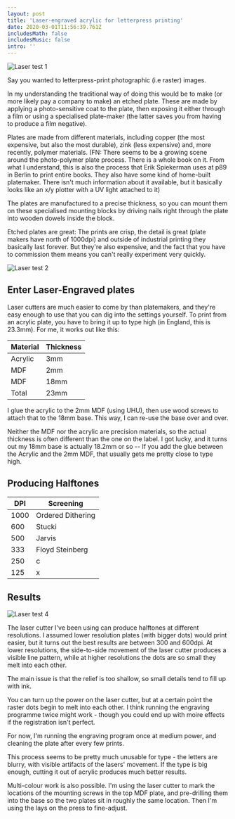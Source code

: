 ```yaml
---
layout: post
title: 'Laser-engraved acrylic for letterpress printing'
date: 2020-03-01T11:56:39.761Z
includesMath: false
includesMusic: false
intro: ''
---
```


![Laser test 1](/assets/letterpress/scan1.jpg)

Say you wanted to letterpress-print photographic (i.e raster) images.

In my understanding the traditional way of doing this would be to make (or more likely pay a company to make) an etched plate. These are made by applying a photo-sensitive coat to the plate, then exposing it either through a film or using a specialised plate-maker (the latter saves you from having to produce a film negative).

Plates are made from different materials, including copper (the most expensive, but also the most durable), zink (less expensive) and, more recently, polymer materials. (FN: There seems to be a growing scene around the photo-polymer plate process. There is a whole book on it. From what I understand, this is also the process that Erik Spiekerman uses at p89 in Berlin to print entire books. They also have some kind of home-built platemaker. There isn't much information about it available, but it basically looks like an x/y plotter with a UV light attached to it)

The plates are manufactured to a precise thickness, so you can mount them on these specialised mounting blocks by driving nails right through the plate into wooden dowels inside the block.

Etched plates are great: The prints are crisp, the detail is great (plate makers have north of 1000dpi) and outside of industrial printing they basically last forever. But they're also expensive, and the fact that you have to commission them means you can't really experiment very quickly.

![Laser test 2](/assets/letterpress/scan2.jpg)

## Enter Laser-Engraved plates

Laser cutters are much easier to come by than platemakers, and they're easy enough to use that you can dig into the settings yourself. To print from an acrylic plate, you have to bring it up to type high (in England, this is 23.3mm). For me, it works out like this:

| Material | Thickness |
| -------- | --------- |
| Acrylic  | 3mm       |
| MDF      | 2mm       |
| MDF      | 18mm      |
| Total    | 23mm      |

I glue the acrylic to the 2mm MDF (using UHU), then use wood screws to attach that to the 18mm base. This way, I can re-use the base over and over.

Neither the MDF nor the acrylic are precision materials, so the actual thickness is often different than the one on the label. I got lucky, and it turns out my 18mm base is actually 18.2mm or so -- If you add the glue between the Acrylic and the 2mm MDF, that usually gets me pretty close to type high.

## Producing Halftones

| DPI  | Screening         |
| ---- | ----------------- |
| 1000 | Ordered Dithering |
| 600  | Stucki            |
| 500  | Jarvis            |
| 333  | Floyd Steinberg   |
| 250  | c                 |
| 125  | x                 |

## Results

![Laser test 4](/assets/letterpress/scan4.jpg)

The laser cutter I've been using can produce halftones at different resolutions. I assumed lower resolution plates (with bigger dots) would print easier, but it turns out the best results are between 300 and 600dpi. At lower resolutions, the side-to-side movement of the laser cutter produces a visible line pattern, while at higher resolutions the dots are so small they melt into each other.

The main issue is that the relief is too shallow, so small details tend to fill up with ink.

You can turn up the power on the laser cutter, but at a certain point the raster dots begin to melt into each other. I think running the engraving programme twice might work - though you could end up with moire effects if the registration isn't perfect.

For now, I'm running the engraving program once at medium power, and cleaning the plate after every few prints.

This process seems to be pretty much unusable for type - the letters are blurry, with visible artifacts of the lasers' movement. If the type is big enough, cutting it out of acrylic produces much better results.

Multi-colour work is also possible. I'm using the laser cutter to mark the locations of the mounting screws in the top MDF plate, and pre-drilling them into the base so the two plates sit in roughly the same location. Then I'm using the lays on the press to fine-adjust.
